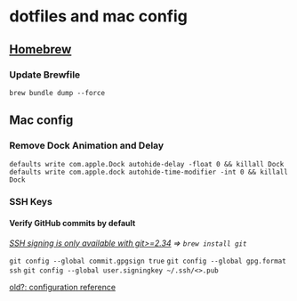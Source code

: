 # dotfiles and mac config

## [Homebrew](https://brew.sh/)

### Update Brewfile
`brew bundle dump --force`

## Mac config

### Remove Dock Animation and Delay
`defaults write com.apple.Dock autohide-delay -float 0 && killall Dock`
`defaults write com.apple.dock autohide-time-modifier -int 0 && killall Dock`

### SSH Keys

#### Verify GitHub commits by default
*[SSH signing is only available with git>=2.34](https://stackoverflow.com/a/74887438) => `brew install git`*

`git config --global commit.gpgsign true`
`git config --global gpg.format ssh`
`git config --global user.signingkey ~/.ssh/<>.pub`


[old?: configuration reference](https://www.atlassian.com/git/tutorials/dotfiles)
<!--
Look at @durdn's README and add setup instructions
https://bitbucket.org/durdn/cfg/src/master/
-->
